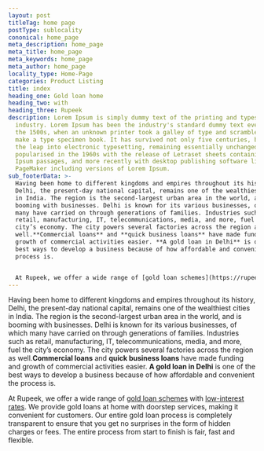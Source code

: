 ```yaml
---
layout: post
titleTag: home page
postType: sublocality
cononical: home_page
meta_description: home_page
meta_title: home_page
meta_keywords: home_page
meta_author: home_page
locality_type: Home-Page
categories: Product Listing
title: index
heading_one: Gold loan home
heading_two: with
heading_three: Rupeek
description: Lorem Ipsum is simply dummy text of the printing and typesetting
  industry. Lorem Ipsum has been the industry's standard dummy text ever since
  the 1500s, when an unknown printer took a galley of type and scrambled it to
  make a type specimen book. It has survived not only five centuries, but also
  the leap into electronic typesetting, remaining essentially unchanged. It was
  popularised in the 1960s with the release of Letraset sheets containing Lorem
  Ipsum passages, and more recently with desktop publishing software like Aldus
  PageMaker including versions of Lorem Ipsum.
sub_footerData: >-
  Having been home to different kingdoms and empires throughout its history,
  Delhi, the present-day national capital, remains one of the wealthiest cities
  in India. The region is the second-largest urban area in the world, and is
  booming with businesses. Delhi is known for its various businesses, of which
  many have carried on through generations of families. Industries such as
  retail, manufacturing, IT, telecommunications, media, and more, fuel the
  city’s economy. The city powers several factories across the region as
  well.**Commercial loans** and **quick business loans** have made funding and
  growth of commercial activities easier. **A gold loan in Delhi** is one of the
  best ways to develop a business because of how affordable and convenient the
  process is.


  At Rupeek, we offer a wide range of [gold loan schemes](https://rupeek.com/schemes) with [low-interest rates](https://rupeek.com/interest-payment). We provide gold loans at home with doorstep services, making it convenient for customers. Our entire gold loan process is completely transparent to ensure that you get no surprises in the form of hidden charges or fees. The entire process from start to finish is fair, fast and flexible.
---
```

Having been home to different kingdoms and empires throughout its history, Delhi, the present-day national capital, remains one of the wealthiest cities in India. The region is the second-largest urban area in the world, and is booming with businesses. Delhi is known for its various businesses, of which many have carried on through generations of families. Industries such as retail, manufacturing, IT, telecommunications, media, and more, fuel the city’s economy. The city powers several factories across the region as well.**Commercial loans** and **quick business loans** have made funding and growth of commercial activities easier. **A gold loan in Delhi** is one of the best ways to develop a business because of how affordable and convenient the process is.

At Rupeek, we offer a wide range of [gold loan schemes](https://rupeek.com/schemes) with [low-interest rates](https://rupeek.com/interest-payment). We provide gold loans at home with doorstep services, making it convenient for customers. Our entire gold loan process is completely transparent to ensure that you get no surprises in the form of hidden charges or fees. The entire process from start to finish is fair, fast and flexible.